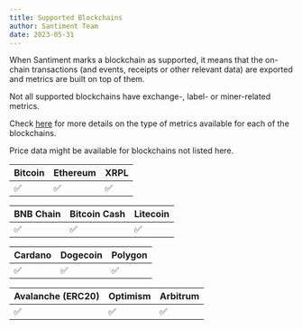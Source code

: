 ```yaml
---
title: Supported Blockchains
author: Santiment Team
date: 2023-05-31
---
```


When Santiment marks a blockchain as supported, it means that the on-chain transactions (and events, receipts or other relevant data) are exported
and metrics are built on top of them.

Not all supported blockchains have exchange-, label- or miner-related metrics.

Check [here](https://api.santiment.net/graphiql?variables=&query=%7B%0A++getAvailableBlockchains+%7B%0A++++blockchain%0A++++slug%0A++++infrastructure%0A++++createdOn%0A++++hasLabelMetrics%0A++++hasMinersMetrics%0A++++hasExchangeMetrics%0A++++hasTopHoldersMetrics%0A++++hasPureOnchainMetrics%0A++++hasOnchainFinancialMetrics%0A++%7D%0A%7D%0A)  for more details on the type of metrics available for each of the blockchains.

Price data might be available for blockchains not listed here.

| Bitcoin            | Ethereum           | XRPL               |
| ------------------ | ------------------ | ------------------ |
| :white_check_mark: | :white_check_mark: | :white_check_mark: |

| BNB Chain          | Bitcoin Cash       | Litecoin           |
| ------------------ | ------------------ | ------------------ |
| :white_check_mark: | :white_check_mark: | :white_check_mark: |

| Cardano            | Dogecoin           | Polygon            |
| ------------------ | ------------------ | ------------------ |
| :white_check_mark: | :white_check_mark: | :white_check_mark: |

| Avalanche (ERC20)  | Optimism           | Arbitrum           |
| ------------------ | ------------------ | ------------------ |
| :white_check_mark: | :white_check_mark: | :white_check_mark: |

